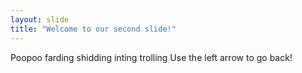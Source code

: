 ```yaml
---
layout: slide
title: "Welcome to our second slide!"
---
```

Poopoo farding shidding inting trolling
Use the left arrow to go back!
